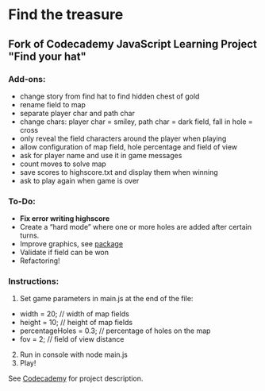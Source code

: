 
# Find the treasure
## Fork of Codecademy JavaScript Learning Project "Find your hat"

### Add-ons: 
- change story from find hat to find hidden chest of gold
- rename field to map
- separate player char and path char
- change chars: player char = smiley, path char = dark field, fall in hole = cross
- only reveal the field characters around the player when playing
- allow configuration of map field, hole percentage and field of view
- ask for player name and use it in game messages
- count moves to solve map
- save scores to highscore.txt and display them when winning
- ask to play again when game is over

### To-Do:
- **Fix error writing highscore**
- Create a “hard mode” where one or more holes are added after certain turns.
- Improve graphics, see [package](https://github.com/cronvel/terminal-kit)
- Validate if field can be won 
- Refactoring!

### Instructions:
1. Set game parameters in main.js at the end of the file: 
- width = 20; // width of map fields
- height = 10; // height of map fields
- percentageHoles = 0.3; // percentage of holes on the map
- fov = 2; // field of view distance
2. Run in console with node main.js
3. Play!

See [Codecademy](https://www.codecademy.com/paths/front-end-engineer-career-path/tracks/fecp-javascript-syntax-part-iii/modules/fecp-challenge-project-find-your-hat/projects/find-your-hat ) for project description.